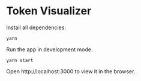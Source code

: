 # Token Visualizer

Install all dependencies:

```
yarn
```

Run the app in development mode.

```
yarn start
```

Open http://localhost:3000 to view it in the browser.
